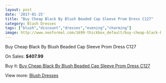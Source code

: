 ```yaml
---
layout: post
date: '2017-01-25'
title: "Buy Cheap Black By Blush Beaded Cap Sleeve Prom Dress C127"
category: Blush Dresses
tags: ["blush","discount","dresses","evening","charming"]
image: http://www.neoformal.com/1699-thickbox_default/buy-cheap-black-by-blush-beaded-cap-sleeve-prom-dress-c127.jpg
---
```

Buy Cheap Black By Blush Beaded Cap Sleeve Prom Dress C127

On Sales: **$407.99**
<a href="https://www.neoformal.com/en/blush-dresses/610-buy-cheap-black-by-blush-beaded-cap-sleeve-prom-dress-c127.html"><amp-img layout="responsive" width="600" height="600" src="//www.neoformal.com/1699-thickbox_default/buy-cheap-black-by-blush-beaded-cap-sleeve-prom-dress-c127.jpg" alt="Buy Cheap Black By Blush Beaded Cap Sleeve Prom Dress C127 0" /></a>
<a href="https://www.neoformal.com/en/blush-dresses/610-buy-cheap-black-by-blush-beaded-cap-sleeve-prom-dress-c127.html"><amp-img layout="responsive" width="600" height="600" src="//www.neoformal.com/1700-thickbox_default/buy-cheap-black-by-blush-beaded-cap-sleeve-prom-dress-c127.jpg" alt="Buy Cheap Black By Blush Beaded Cap Sleeve Prom Dress C127 1" /></a>

Buy it: [Buy Cheap Black By Blush Beaded Cap Sleeve Prom Dress C127](https://www.neoformal.com/en/blush-dresses/610-buy-cheap-black-by-blush-beaded-cap-sleeve-prom-dress-c127.html "Buy Cheap Black By Blush Beaded Cap Sleeve Prom Dress C127")

View more: [Blush Dresses](https://www.neoformal.com/en/7-blush-dresses "Blush Dresses")